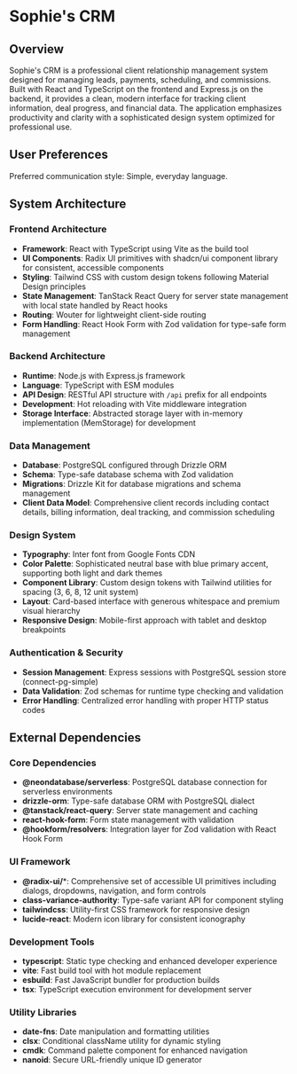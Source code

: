 # Sophie's CRM

## Overview

Sophie's CRM is a professional client relationship management system designed for managing leads, payments, scheduling, and commissions. Built with React and TypeScript on the frontend and Express.js on the backend, it provides a clean, modern interface for tracking client information, deal progress, and financial data. The application emphasizes productivity and clarity with a sophisticated design system optimized for professional use.

## User Preferences

Preferred communication style: Simple, everyday language.

## System Architecture

### Frontend Architecture
- **Framework**: React with TypeScript using Vite as the build tool
- **UI Components**: Radix UI primitives with shadcn/ui component library for consistent, accessible components
- **Styling**: Tailwind CSS with custom design tokens following Material Design principles
- **State Management**: TanStack React Query for server state management with local state handled by React hooks
- **Routing**: Wouter for lightweight client-side routing
- **Form Handling**: React Hook Form with Zod validation for type-safe form management

### Backend Architecture
- **Runtime**: Node.js with Express.js framework
- **Language**: TypeScript with ESM modules
- **API Design**: RESTful API structure with `/api` prefix for all endpoints
- **Development**: Hot reloading with Vite middleware integration
- **Storage Interface**: Abstracted storage layer with in-memory implementation (MemStorage) for development

### Data Management
- **Database**: PostgreSQL configured through Drizzle ORM
- **Schema**: Type-safe database schema with Zod validation
- **Migrations**: Drizzle Kit for database migrations and schema management
- **Client Data Model**: Comprehensive client records including contact details, billing information, deal tracking, and commission scheduling

### Design System
- **Typography**: Inter font from Google Fonts CDN
- **Color Palette**: Sophisticated neutral base with blue primary accent, supporting both light and dark themes
- **Component Library**: Custom design tokens with Tailwind utilities for spacing (3, 6, 8, 12 unit system)
- **Layout**: Card-based interface with generous whitespace and premium visual hierarchy
- **Responsive Design**: Mobile-first approach with tablet and desktop breakpoints

### Authentication & Security
- **Session Management**: Express sessions with PostgreSQL session store (connect-pg-simple)
- **Data Validation**: Zod schemas for runtime type checking and validation
- **Error Handling**: Centralized error handling with proper HTTP status codes

## External Dependencies

### Core Dependencies
- **@neondatabase/serverless**: PostgreSQL database connection for serverless environments
- **drizzle-orm**: Type-safe database ORM with PostgreSQL dialect
- **@tanstack/react-query**: Server state management and caching
- **react-hook-form**: Form state management with validation
- **@hookform/resolvers**: Integration layer for Zod validation with React Hook Form

### UI Framework
- **@radix-ui/***: Comprehensive set of accessible UI primitives including dialogs, dropdowns, navigation, and form controls
- **class-variance-authority**: Type-safe variant API for component styling
- **tailwindcss**: Utility-first CSS framework for responsive design
- **lucide-react**: Modern icon library for consistent iconography

### Development Tools
- **typescript**: Static type checking and enhanced developer experience
- **vite**: Fast build tool with hot module replacement
- **esbuild**: Fast JavaScript bundler for production builds
- **tsx**: TypeScript execution environment for development server

### Utility Libraries
- **date-fns**: Date manipulation and formatting utilities
- **clsx**: Conditional className utility for dynamic styling
- **cmdk**: Command palette component for enhanced navigation
- **nanoid**: Secure URL-friendly unique ID generator